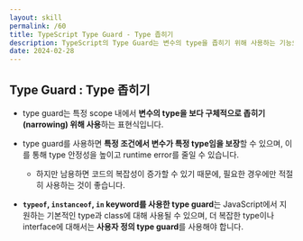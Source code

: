 ```yaml
---
layout: skill
permalink: /60
title: TypeScript Type Guard - Type 좁히기
description: TypeScript의 Type Guard는 변수의 type을 좁히기 위해 사용하는 기능으로, type assertion과 비슷하게 사용할 수 있습니다.
date: 2024-02-28
---
```



## Type Guard : Type 좁히기

- type guard는 특정 scope 내에서 **변수의 type을 보다 구체적으로 좁히기(narrowing) 위해 사용**하는 표현식입니다.

- type guard를 사용하면 **특정 조건에서 변수가 특정 type임을 보장**할 수 있으며, 이를 통해 type 안정성을 높이고 runtime error를 줄일 수 있습니다.
    - 하지만 남용하면 코드의 복잡성이 증가할 수 있기 때문에, 필요한 경우에만 적절히 사용하는 것이 좋습니다.

- **`typeof`, `instanceof`, `in` keyword를 사용한 type guard**는 JavaScript에서 지원하는 기본적인 type과 class에 대해 사용될 수 있으며, 더 복잡한 type이나 interface에 대해서는 **사용자 정의 type guard**를 사용해야 합니다.


